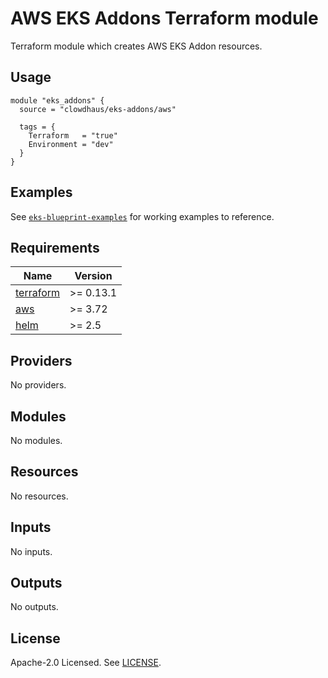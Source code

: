 # AWS EKS Addons Terraform module

Terraform module which creates AWS EKS Addon resources.

## Usage

```hcl
module "eks_addons" {
  source = "clowdhaus/eks-addons/aws"

  tags = {
    Terraform   = "true"
    Environment = "dev"
  }
}
```

## Examples

See [`eks-blueprint-examples`](https://github.com/clowdhaus/eks-blueprint-examples/tree/main/examples) for working examples to reference.

<!-- BEGINNING OF PRE-COMMIT-TERRAFORM DOCS HOOK -->
## Requirements

| Name | Version |
|------|---------|
| <a name="requirement_terraform"></a> [terraform](#requirement\_terraform) | >= 0.13.1 |
| <a name="requirement_aws"></a> [aws](#requirement\_aws) | >= 3.72 |
| <a name="requirement_helm"></a> [helm](#requirement\_helm) | >= 2.5 |

## Providers

No providers.

## Modules

No modules.

## Resources

No resources.

## Inputs

No inputs.

## Outputs

No outputs.
<!-- END OF PRE-COMMIT-TERRAFORM DOCS HOOK -->

## License

Apache-2.0 Licensed. See [LICENSE](https://github.com/clowdhaus/terraform-aws-eks-addons/blob/main/LICENSE).
